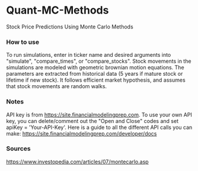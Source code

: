 # Quant-MC-Methods
Stock Price Predictions Using Monte Carlo Methods

### How to use
To run simulations, enter in ticker name and desired arguments into "simulate", "compare_times", or "compare_stocks". 
Stock movements in the simulations are modeled with geometric brownian motion equations. The parameters are extracted from historical data (5 years if mature stock or lifetime if new stock). It follows efficient market hypothesis, and assumes that stock movements are random walks.

### Notes
API key is from https://site.financialmodelingprep.com. To use your own API key, you can delete/comment out the "Open and Close" codes and set apiKey = 'Your-API-Key'.
Here is a guide to all the different API calls you can make: https://site.financialmodelingprep.com/developer/docs

### Sources
https://www.investopedia.com/articles/07/montecarlo.asp

